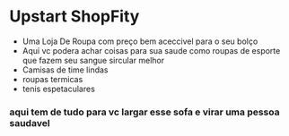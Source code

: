 # Upstart ShopFity
* Uma Loja De Roupa com preço bem aceccivel para o seu bolço
* Aqui vc podera achar coisas para sua saude como roupas de esporte que fazem seu sangue sircular melhor
* Camisas de time lindas 
* roupas termicas 
* tenis espetaculares
### aqui tem de tudo para vc largar esse sofa e virar uma pessoa saudavel ###
